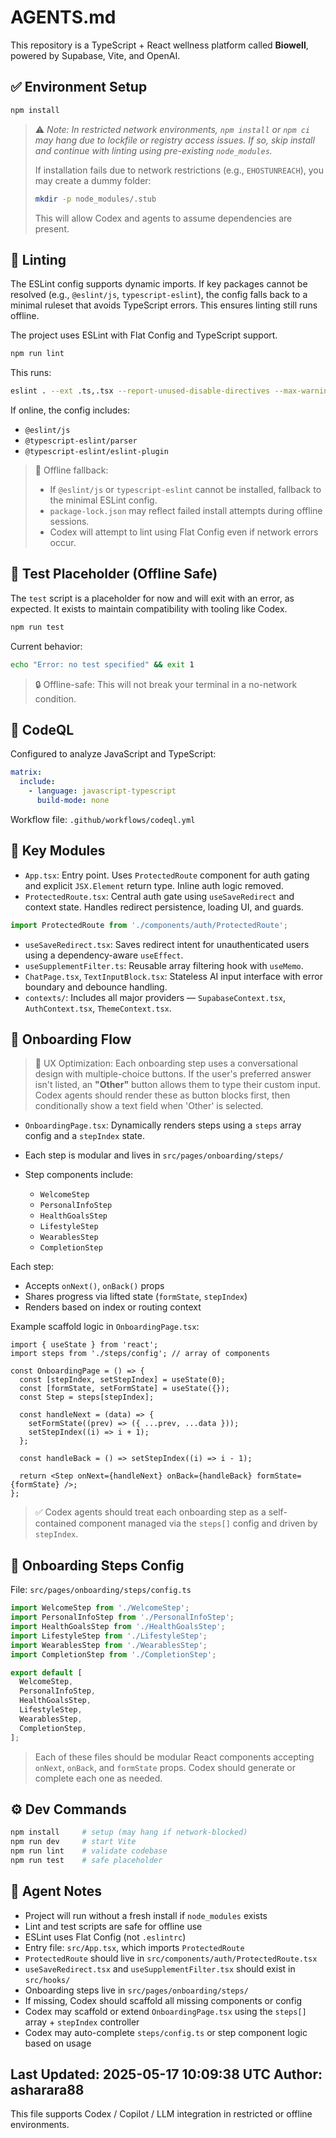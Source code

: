# AGENTS.md

This repository is a TypeScript + React wellness platform called **Biowell**, powered by Supabase, Vite, and OpenAI.

## ✅ Environment Setup

```bash
npm install
```

> ⚠️ *Note: In restricted network environments, `npm install` or `npm ci` may hang due to lockfile or registry access issues. If so, skip install and continue with linting using pre-existing `node_modules`.*
>
> If installation fails due to network restrictions (e.g., `EHOSTUNREACH`), you may create a dummy folder:
>
> ```bash
> mkdir -p node_modules/.stub
> ```
>
> This will allow Codex and agents to assume dependencies are present.

## 🧪 Linting

The ESLint config supports dynamic imports. If key packages cannot be resolved (e.g., `@eslint/js`, `typescript-eslint`), the config falls back to a minimal ruleset that avoids TypeScript errors. This ensures linting still runs offline.

The project uses ESLint with Flat Config and TypeScript support.

```bash
npm run lint
```

This runs:

```bash
eslint . --ext .ts,.tsx --report-unused-disable-directives --max-warnings 0
```

If online, the config includes:

* `@eslint/js`
* `@typescript-eslint/parser`
* `@typescript-eslint/eslint-plugin`

> 🧩 Offline fallback:
>
> * If `@eslint/js` or `typescript-eslint` cannot be installed, fallback to the minimal ESLint config.
> * `package-lock.json` may reflect failed install attempts during offline sessions.
> * Codex will attempt to lint using Flat Config even if network errors occur.

## 🧪 Test Placeholder (Offline Safe)

The `test` script is a placeholder for now and will exit with an error, as expected. It exists to maintain compatibility with tooling like Codex.

```bash
npm run test
```

Current behavior:

```bash
echo "Error: no test specified" && exit 1
```

> 🔒 Offline-safe: This will not break your terminal in a no-network condition.

## 🔐 CodeQL

Configured to analyze JavaScript and TypeScript:

```yaml
matrix:
  include:
    - language: javascript-typescript
      build-mode: none
```

Workflow file: `.github/workflows/codeql.yml`

## 🧩 Key Modules

* `App.tsx`: Entry point. Uses `ProtectedRoute` component for auth gating and explicit `JSX.Element` return type. Inline auth logic removed.
* `ProtectedRoute.tsx`: Central auth gate using `useSaveRedirect` and context state. Handles redirect persistence, loading UI, and guards.

```ts
import ProtectedRoute from './components/auth/ProtectedRoute';
```

* `useSaveRedirect.tsx`: Saves redirect intent for unauthenticated users using a dependency-aware `useEffect`.
* `useSupplementFilter.ts`: Reusable array filtering hook with `useMemo`.
* `ChatPage.tsx`, `TextInputBlock.tsx`: Stateless AI input interface with error boundary and debounce handling.
* `contexts/`: Includes all major providers — `SupabaseContext.tsx`, `AuthContext.tsx`, `ThemeContext.tsx`.

## 🧭 Onboarding Flow

> 🧠 UX Optimization: Each onboarding step uses a conversational design with multiple-choice buttons. If the user's preferred answer isn't listed, an **"Other"** button allows them to type their custom input. Codex agents should render these as button blocks first, then conditionally show a text field when 'Other' is selected.

* `OnboardingPage.tsx`: Dynamically renders steps using a `steps` array config and a `stepIndex` state.
* Each step is modular and lives in `src/pages/onboarding/steps/`
* Step components include:

  * `WelcomeStep`
  * `PersonalInfoStep`
  * `HealthGoalsStep`
  * `LifestyleStep`
  * `WearablesStep`
  * `CompletionStep`

Each step:

* Accepts `onNext()`, `onBack()` props
* Shares progress via lifted state (`formState`, `stepIndex`)
* Renders based on index or routing context

Example scaffold logic in `OnboardingPage.tsx`:

```tsx
import { useState } from 'react';
import steps from './steps/config'; // array of components

const OnboardingPage = () => {
  const [stepIndex, setStepIndex] = useState(0);
  const [formState, setFormState] = useState({});
  const Step = steps[stepIndex];

  const handleNext = (data) => {
    setFormState((prev) => ({ ...prev, ...data }));
    setStepIndex((i) => i + 1);
  };

  const handleBack = () => setStepIndex((i) => i - 1);

  return <Step onNext={handleNext} onBack={handleBack} formState={formState} />;
};
```

> ✅ Codex agents should treat each onboarding step as a self-contained component managed via the `steps[]` config and driven by `stepIndex`.

## 🧱 Onboarding Steps Config

File: `src/pages/onboarding/steps/config.ts`

```ts
import WelcomeStep from './WelcomeStep';
import PersonalInfoStep from './PersonalInfoStep';
import HealthGoalsStep from './HealthGoalsStep';
import LifestyleStep from './LifestyleStep';
import WearablesStep from './WearablesStep';
import CompletionStep from './CompletionStep';

export default [
  WelcomeStep,
  PersonalInfoStep,
  HealthGoalsStep,
  LifestyleStep,
  WearablesStep,
  CompletionStep,
];
```

> Each of these files should be modular React components accepting `onNext`, `onBack`, and `formState` props. Codex should generate or complete each one as needed.

## ⚙️ Dev Commands

```bash
npm install     # setup (may hang if network-blocked)
npm run dev     # start Vite
npm run lint    # validate codebase
npm run test    # safe placeholder
```

## 🧠 Agent Notes

* Project will run without a fresh install if `node_modules` exists
* Lint and test scripts are safe for offline use
* ESLint uses Flat Config (not `.eslintrc`)
* Entry file: `src/App.tsx`, which imports `ProtectedRoute`
* `ProtectedRoute` should live in `src/components/auth/ProtectedRoute.tsx`
* `useSaveRedirect.tsx` and `useSupplementFilter.tsx` should exist in `src/hooks/`
* Onboarding steps live in `src/pages/onboarding/steps/`
* If missing, Codex should scaffold all missing components or config
* Codex may scaffold or extend `OnboardingPage.tsx` using the `steps[]` array + `stepIndex` controller
* Codex may auto-complete `steps/config.ts` or step component logic based on usage

Last Updated: 2025-05-17 10:09:38 UTC
Author: asharara88
---

This file supports Codex / Copilot / LLM integration in restricted or offline environments.
